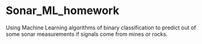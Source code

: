 # Sonar_ML_homework
Using Machine Learning algorithms of binary classification to predict out of some sonar measurements if signals come from mines or rocks.
